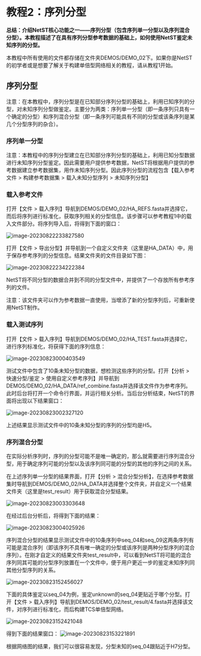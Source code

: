 # 教程2：序列分型

**总结：介绍NetST核心功能之一——序列分型（包含序列单一分型以及序列混合分型）。本教程描述了在具有序列分型参考数据的基础上，如何使用NetST鉴定未知序列的分型。**

本教程中所有使用的文件都存储在文件夹DEMOS/DEMO_02下。如果你是NetST的初学者或是想要了解关于构建单倍型网络相关的教程，请从教程1开始。

## 序列分型

注意：在本教程中，序列分型是在已知部分序列分型的基础上，利用已知序列的分型，对未知序列分型做鉴定。主要分为两类：序列单一分型（即一条序列只具有一个确定的分型）和序列混合分型（即一条序列可能具有不同的分型或该条序列是某几个分型序列的杂合）。

### 序列单一分型

注意：本教程中的序列分型建立在已知部分序列分型的基础上，利用已知分型数据进行未知序列分型鉴定。因此需要用户提供参考数据，NetST将根据用户提供的参考数据建立参考数据集，用作未知序列分型。因此序列分型的流程包含【载入参考文件 > 构建参考数据集 > 载入未知分型序列 > 未知序列分型】

### 载入参考文件

打开【文件 > 载入序列】导航到DEMOS/DEMO_02/HA_REFS.fasta并选择它，而后将序列进行标准化，获取序列相关的分型信息。该步骤可以参考教程1中的载入文件部分。将序列导入后，将得到下面的窗口：

![image-20230822233827580](https://cdn.jsdelivr.net/gh/plant720/TyporaPic/img/202308222338671.png)



打开【文件 > 导出分型】并导航到一个自定义文件夹（这里是HA_DATA）中，用于保存参考序列的分型信息。结果文件夹的文件目录如下图：

![image-20230822234222384](https://cdn.jsdelivr.net/gh/plant720/TyporaPic/img/202308222342421.png)

NetST将不同分型的数据合并到不同的分型文件中，并提供了一个存放所有参考序列的文件。

注意：该文件夹可以作为参考数据一直使用，当增添了新的分型序列后，可重新使用NetST制作。

### 载入测试序列

打开【文件 > 载入序列】导航到DEMOS/DEMO_02/HA_TEST.fasta并选择它，进行序列标准化，将获得下面的序列信息：

![image-20230823000403549](https://cdn.jsdelivr.net/gh/plant720/TyporaPic/img/202308230004608.png) 

测试文件中包含了10条未知分型的数据，想检测这些序列的分型。打开【分析 > 快速分型/鉴定 > 使用自定义参考序列】并导航到DEMOS/DEMO_02/HA_DATA/ref_combine.fasta并选择该文件作为参考序列。此时后台将打开一个命令行界面，并运行相关分析。当后台分析结束，NetST的界面将出现以下结果窗口：

![image-20230823002327120](https://cdn.jsdelivr.net/gh/plant720/TyporaPic/img/202308230023160.png)

上述结果显示测试文件中的10条未知分型的序列的分型均是H5。

### 序列混合分型

在实际分析序列时，序列的分型可能不是唯一确定的，那么就需要进行序列混合分型，用于确定序列可能的分型以及该序列同可能的分型的其他的序列之间的关系。

在上述序列单一分型的结果界面，打开【分析 > 混合分型分析】，在选择参考数据集时导航到DEMOS/DEMO_02/HA_DATA并选择整个文件夹，并自定义一个结果文件夹（这里是test_result）用于获取混合分型结果。

![image-20230823003303648](https://cdn.jsdelivr.net/gh/plant720/TyporaPic/img/202308230033700.png)

在经过后台分析后，将得到下面的结果：

![image-20230823004025926](https://cdn.jsdelivr.net/gh/plant720/TyporaPic/img/202308230040978.png)

序列混合分型的结果显示测试文件中的10条序列中seq_04和seq_09这两条序列有可能是混合序列（即该序列不具有唯一确定的分型或该序列是两种分型序列的混合序列）。在刚才自定义的结果文件夹test_result中，可以看到NetST将可能的混合序列同其可能的分型序列放置在一个文件中，便于用户更近一步的鉴定未知序列同其他分型序列的关系。

![image-20230823152456027](https://cdn.jsdelivr.net/gh/plant720/TyporaPic/img/202308231524081.png)

下面的具体鉴定以seq_04为例，鉴定unknown的seq_04更贴近于哪个分型。打开【文件 > 载入序列】导航到DEMOS/DEMO_02/test_result/4.fasta并选择该文件，对序列进行标准化，而后构建TCS单倍型网络。

![image-20230823152421048](https://cdn.jsdelivr.net/gh/plant720/TyporaPic/img/202308231524204.png)

得到下面的结果窗口：
![image-20230823153221891](https://cdn.jsdelivr.net/gh/plant720/TyporaPic/img/202308231532946.png)

根据网络图的结果，我们可以很容易发现，分型未知的seq_04跟贴近于H7分型。
